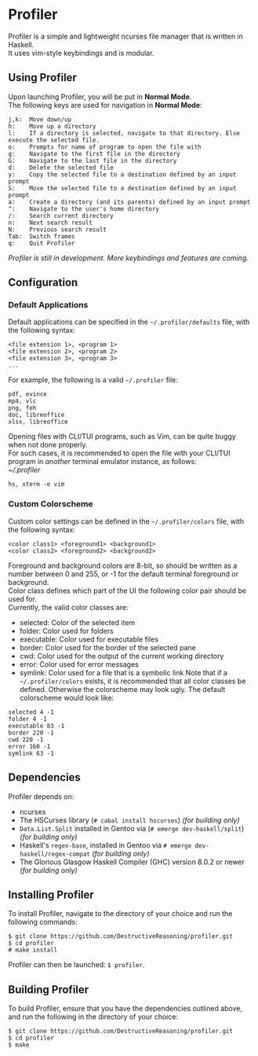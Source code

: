 Profiler
========
Profiler is a simple and lightweight ncurses file manager that is written in Haskell. <br />
It uses vim-style keybindings and is modular.

Using Profiler
--------------
Upon launching Profiler, you will be put in **Normal Mode**. <br />
The following keys are used for navigation in **Normal Mode**:
```
j,k:  Move down/up
h:    Move up a directory
l:    If a directory is selected, navigate to that directory. Else execute the selected file.
o:    Prompts for name of program to open the file with
g:    Navigate to the first file in the directory
G:    Navigate to the last file in the directory
d:    Delete the selected file
y:    Copy the selected file to a destination defined by an input prompt
S:    Move the selected file to a destination defined by an input prompt
a:    Create a directory (and its parents) defined by an input prompt
^:    Navigate to the user's home directory
/:    Search current directory
n:    Next search result
N:    Previous search result
Tab:  Switch frames
q:    Quit Profiler
```

*Profiler is still in development. More keybindings and features are coming.*

Configuration
-------------
### Default Applications
Default applications can be specified in the `~/.profiler/defaults` file, with the following syntax:
```
<file extension 1>, <program 1>
<file extension 2>, <program 2>
<file extension 3>, <program 3>
...
```
For example, the following is a valid `~/.profiler` file:
```
pdf, evince
mp4, vlc
png, feh
doc, libreoffice
xlsx, libreoffice
```
Opening files with CLI/TUI programs, such as Vim, can be quite buggy when not done properly.<br>
For such cases, it is recommended to open the file with your CLI/TUI program in *another* terminal emulator instance, as follows:<br>
*~/.profiler*
```
hs, xterm -e vim
```

### Custom Colorscheme
Custom color settings can be defined in the `~/.profiler/colors` file, with the following syntax:
```
<color class1> <foreground1> <background1>
<color class2> <foreground2> <background2>
```
Foreground and background colors are 8-bit, so should be written as a number between 0 and 255, or -1 for the default terminal foreground or background.<br>
Color class defines which part of the UI the following color pair should be used for.<br>
Currently, the valid color classes are:
* selected: Color of the selected item
* folder: Color used for folders
* executable: Color used for executable files
* border: Color used for the border of the selected pane
* cwd: Color used for the output of the current working directory
* error: Color used for error messages
* symlink: Color used for a file that is a symbolic link
Note that if a `~/.profiler/colors` exists, it is recommended that all color classes be defined. Otherwise the colorscheme may look ugly.
The default colorscheme would look like:
```
selected 4 -1
folder 4 -1
executable 83 -1
border 220 -1
cwd 220 -1
error 160 -1 
symlink 63 -1
```

Dependencies
------------
Profiler depends on:
* ncurses
* The HSCurses library (`# cabal install hscurses`) *(for building only)*
* `Data.List.Split` installed in Gentoo via (`# emerge dev-haskell/split`) *(for building only)*
* Haskell's `regex-base`, installed in Gentoo via `# emerge dev-haskell/regex-compat` *(for building only)*
* The Glorious Glasgow Haskell Compiler (GHC) version 8.0.2 or newer *(for building only)*

Installing Profiler
-------------------
To install Profiler, navigate to the directory of your choice and run the following commands:
```
$ git clone https://github.com/DestructiveReasoning/profiler.git
$ cd profiler
# make install
```
Profiler can then be launched: `$ profiler`.

Building Profiler
-----------------
To build Profiler, ensure that you have the dependencies outlined above, and run the following in the directory of your choice:
```
$ git clone https://github.com/DestructiveReasoning/profiler.git
$ cd profiler
$ make
```
